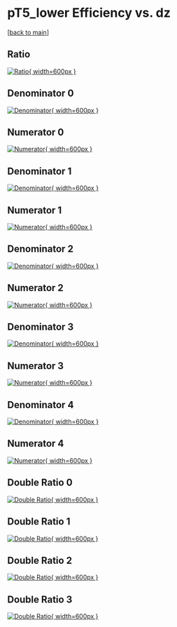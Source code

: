 # pT5_lower Efficiency vs. dz

[[back to main](./)]



## Ratio

[![Ratio](../mtv/var/pT5_lower_xtr_13_1_eff_dz.png){ width=600px }](../mtv/var/pT5_lower_xtr_13_1_eff_dz.pdf)

## Denominator 0

[![Denominator](../mtv/den/pT5_lower_xtr_13_1_eff_dz_den0.png){ width=600px }](../mtv/den/pT5_lower_xtr_13_1_eff_dz_den0.pdf)

## Numerator 0

[![Numerator](../mtv/num/pT5_lower_xtr_13_1_eff_dz_num0.png){ width=600px }](../mtv/num/pT5_lower_xtr_13_1_eff_dz_num0.pdf)

## Denominator 1

[![Denominator](../mtv/den/pT5_lower_xtr_13_1_eff_dz_den1.png){ width=600px }](../mtv/den/pT5_lower_xtr_13_1_eff_dz_den1.pdf)

## Numerator 1

[![Numerator](../mtv/num/pT5_lower_xtr_13_1_eff_dz_num1.png){ width=600px }](../mtv/num/pT5_lower_xtr_13_1_eff_dz_num1.pdf)

## Denominator 2

[![Denominator](../mtv/den/pT5_lower_xtr_13_1_eff_dz_den2.png){ width=600px }](../mtv/den/pT5_lower_xtr_13_1_eff_dz_den2.pdf)

## Numerator 2

[![Numerator](../mtv/num/pT5_lower_xtr_13_1_eff_dz_num2.png){ width=600px }](../mtv/num/pT5_lower_xtr_13_1_eff_dz_num2.pdf)

## Denominator 3

[![Denominator](../mtv/den/pT5_lower_xtr_13_1_eff_dz_den3.png){ width=600px }](../mtv/den/pT5_lower_xtr_13_1_eff_dz_den3.pdf)

## Numerator 3

[![Numerator](../mtv/num/pT5_lower_xtr_13_1_eff_dz_num3.png){ width=600px }](../mtv/num/pT5_lower_xtr_13_1_eff_dz_num3.pdf)

## Denominator 4

[![Denominator](../mtv/den/pT5_lower_xtr_13_1_eff_dz_den4.png){ width=600px }](../mtv/den/pT5_lower_xtr_13_1_eff_dz_den4.pdf)

## Numerator 4

[![Numerator](../mtv/num/pT5_lower_xtr_13_1_eff_dz_num4.png){ width=600px }](../mtv/num/pT5_lower_xtr_13_1_eff_dz_num4.pdf)

## Double Ratio 0

[![Double Ratio](../mtv/ratio/pT5_lower_xtr_13_1_eff_dz_ratio0.png){ width=600px }](../mtv/ratio/pT5_lower_xtr_13_1_eff_dz_ratio0.pdf)

## Double Ratio 1

[![Double Ratio](../mtv/ratio/pT5_lower_xtr_13_1_eff_dz_ratio1.png){ width=600px }](../mtv/ratio/pT5_lower_xtr_13_1_eff_dz_ratio1.pdf)

## Double Ratio 2

[![Double Ratio](../mtv/ratio/pT5_lower_xtr_13_1_eff_dz_ratio2.png){ width=600px }](../mtv/ratio/pT5_lower_xtr_13_1_eff_dz_ratio2.pdf)

## Double Ratio 3

[![Double Ratio](../mtv/ratio/pT5_lower_xtr_13_1_eff_dz_ratio3.png){ width=600px }](../mtv/ratio/pT5_lower_xtr_13_1_eff_dz_ratio3.pdf)

